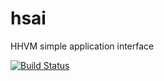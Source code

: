 # hsai

HHVM simple application interface


[![Build Status](https://travis-ci.org/binary-humming/hsai.svg?branch=master)](https://travis-ci.org/binary-humming/hsai)